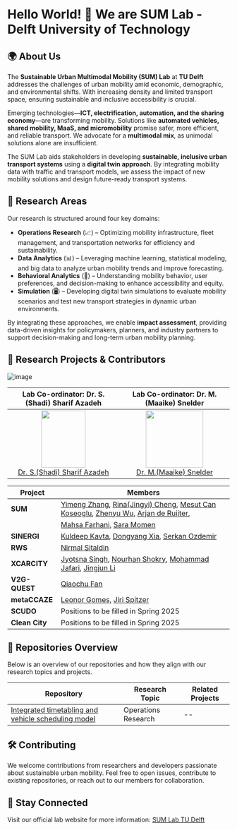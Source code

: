 ##

#  Hello World! 👋 We are SUM Lab - Delft University of Technology

## 🌍 About Us
The **Sustainable Urban Multimodal Mobility (SUM) Lab** at **TU Delft** addresses the challenges of urban mobility amid economic, demographic, and environmental shifts. With increasing density and limited transport space, ensuring sustainable and inclusive accessibility is crucial.

Emerging technologies—**ICT, electrification, automation, and the sharing economy**—are transforming mobility. Solutions like **automated vehicles, shared mobility, MaaS, and micromobility** promise safer, more efficient, and reliable transport. We advocate for a **multimodal mix**, as unimodal solutions alone are insufficient.

The SUM Lab aids stakeholders in developing **sustainable, inclusive urban transport systems** using a **digital twin approach**. By integrating mobility data with traffic and transport models, we assess the impact of new mobility solutions and design future-ready transport systems.

## 🔬 Research Areas
Our research is structured around four key domains:
- **Operations Research** (📈) – Optimizing mobility infrastructure, fleet management, and transportation networks for efficiency and sustainability.
- **Data Analytics** (📊) – Leveraging machine learning, statistical modeling, and big data to analyze urban mobility trends and improve forecasting.
- **Behavioral Analytics** (🧠) – Understanding mobility behavior, user preferences, and decision-making to enhance accessibility and equity.
- **Simulation** (🖥️) – Developing digital twin simulations to evaluate mobility scenarios and test new transport strategies in dynamic urban environments.

By integrating these approaches, we enable **impact assessment**, providing data-driven insights for policymakers, planners, and industry partners to support decision-making and long-term urban mobility planning.

## 📌 Research Projects & Contributors

![image](https://github.com/user-attachments/assets/d405623d-474e-4dce-8e32-c0609094dbfd)

| Lab Co-ordinator: Dr. S.(Shadi) Sharif Azadeh | Lab Co-ordinator: Dr. M.(Maaike) Snelder |
|----------------------------------------------|-------------------------------------------|
| <div align="center"><img src="https://github.com/user-attachments/assets/f7adbf63-a193-4575-a695-56e373ca18cd" width="100" height="130"><br>[Dr. S.(Shadi) Sharif Azadeh](https://research.tudelft.nl/en/persons/s-sharif-azadeh)</div> | <div align="center"><img src="https://github.com/user-attachments/assets/ed0687ed-b334-4f4f-9ae3-8c1d756f0adb" width="130" height="130"><br>[Dr. M.(Maaike) Snelder](https://research.tudelft.nl/en/persons/m-snelder)</div> |


| Project        | Members       |                                                                            
|----------------|--------------------------------------------------------------------------------------------|
| **SUM**        | [Yimeng Zhang](https://research.tudelft.nl/en/persons/y-zhang-8), [Rina(Jingyi) Cheng](https://research.tudelft.nl/en/persons/rina-jingyi-cheng), [Mesut Can Koseoglu](https://www.tudelft.nl/en/ceg/about-faculty/departments/transport-planning/labs/sum-lab/lab-members/mesut-can-koeseoglu), [Zhenyu Wu](https://www.tudelft.nl/en/ceg/about-faculty/departments/transport-planning/labs/sum-lab/lab-members/zhenyu-wu), [Arjan de Ruijter](https://research.tudelft.nl/en/persons/ajf-de-ruijter),              | 
|                | [Mahsa Farhani](https://research.tudelft.nl/en/persons/m-farhani), [Sara Momen](https://research.tudelft.nl/en/persons/s-momen)                                                                 |  
| **SINERGI**    | [Kuldeep Kavta](https://research.tudelft.nl/en/persons/k-kavta), [Dongyang Xia](https://research.tudelft.nl/en/persons/dongyang-xia/publications/), [Serkan Ozdemir](https://research.tudelft.nl/en/persons/s-ozdemir)                                               | 
| **RWS**        | [Nirmal Sitaldin](https://research.tudelft.nl/en/persons/n-sitaldin)                                                                            | 
| **XCARCITY**   | [Jyotsna Singh](https://research.tudelft.nl/en/persons/j-singh-2), [Nourhan Shokry](https://research.tudelft.nl/en/persons/n-shokry), [Mohammad Jafari](https://research.tudelft.nl/en/persons/m-jafari), [Jingjun Li](https://research.tudelft.nl/en/persons/j-li-14)                                |
| **V2G-QUEST**  | [Qiaochu Fan](https://research.tudelft.nl/en/persons/q-fan-2)                                                                                | 
| **metaCCAZE**  | [Leonor Gomes](https://research.tudelft.nl/en/persons/l-gomes), [Jiri Spitzer](https://research.tudelft.nl/en/persons/j-spitzer)                                                                 |
| **SCUDO**      | Positions to be filled in Spring 2025                                                     | 
| **Clean City** | Positions to be filled in Spring 2025                                                     | 

## 📂 Repositories Overview
Below is an overview of our repositories and how they align with our research topics and projects.

| Repository | Research Topic | Related Projects |
|------------|---------------|------------------|
| [Integrated timetabling and vehicle scheduling model](https://github.com/SUM-Lab-CiTG-TUDelft/TTVSP) | Operations Research | -- |


## 🛠️ Contributing
We welcome contributions from researchers and developers passionate about sustainable urban mobility. Feel free to open issues, contribute to existing repositories, or reach out to our members for collaboration.

## 📢 Stay Connected
Visit our official lab website for more information: [SUM Lab TU Delft](https://www.tudelft.nl/citg/over-faculteit/afdelingen/transport-planning/labs/sum-lab)
